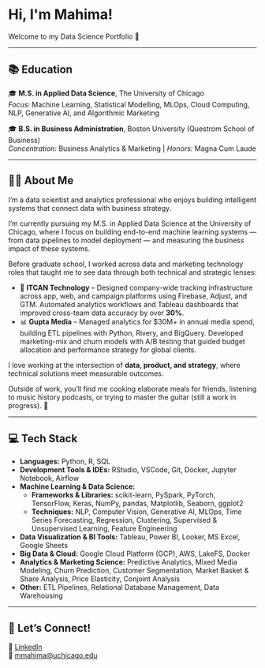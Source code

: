 # Hi, I'm Mahima!

Welcome to my Data Science Portfolio 🌟  

---

## 📚 Education

🎓 **M.S. in Applied Data Science**, The University of Chicago  
*Focus:* Machine Learning, Statistical Modelling, MLOps, Cloud Computing, NLP, Generative AI, and Algorithmic Marketing  

🎓 **B.S. in Business Administration**, Boston University (Questrom School of Business)  
*Concentration:* Business Analytics & Marketing | *Honors:* Magna Cum Laude  

---

## 👩🏽 About Me  

I’m a data scientist and analytics professional who enjoys building intelligent systems that connect data with business strategy. 

I’m currently pursuing my M.S. in Applied Data Science at the University of Chicago, where I focus on building end-to-end machine learning systems — from data pipelines to model deployment — and measuring the business impact of these systems. 

Before graduate school, I worked across data and marketing technology roles that taught me to see data through both technical and strategic lenses:  

- 🧩 **ITCAN Technology** – Designed company-wide tracking infrastructure across app, web, and campaign platforms using Firebase, Adjust, and GTM. Automated analytics workflows and Tableau dashboards that improved cross-team data accuracy by over **30%**.  
- 📊 **Gupta Media** – Managed analytics for $30M+ in annual media spend, building ETL pipelines with Python, Rivery, and BigQuery. Developed marketing-mix and churn models with A/B testing that guided budget allocation and performance strategy for global clients.  

I love working at the intersection of **data, product, and strategy**, where technical solutions meet measurable outcomes.  

Outside of work, you’ll find me cooking elaborate meals for friends, listening to music history podcasts, or trying to master the guitar (still a work in progress). 🎸  
 
---

## 💻 Tech Stack  

- **Languages:** Python, R, SQL  
- **Development Tools & IDEs:** RStudio, VSCode, Git, Docker, Jupyter Notebook, Airflow  
- **Machine Learning & Data Science:**  
  - **Frameworks & Libraries:** scikit-learn, PySpark, PyTorch, TensorFlow, Keras, NumPy, pandas, Matplotlib, Seaborn, ggplot2  
  - **Techniques:** NLP, Computer Vision, Generative AI, MLOps, Time Series Forecasting, Regression, Clustering, Supervised & Unsupervised Learning, Feature Engineering  
- **Data Visualization & BI Tools:** Tableau, Power BI, Looker, MS Excel, Google Sheets  
- **Big Data & Cloud:** Google Cloud Platform (GCP), AWS, LakeFS, Docker  
- **Analytics & Marketing Science:** Predictive Analytics, Mixed Media Modeling, Churn Prediction, Customer Segmentation, Market Basket & Share Analysis, Price Elasticity, Conjoint Analysis  
- **Other:** ETL Pipelines, Relational Database Management, Data Warehousing

---

## 🌱 Let’s Connect!  

💼 [LinkedIn](https://www.linkedin.com/in/mmahima)    
📧 mmahima@uchicago.edu  
